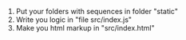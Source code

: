 1. Put your folders with sequences in folder "static"
2. Write you logic in "file src/index.js"
3. Make you html markup in "src/index.html" 
